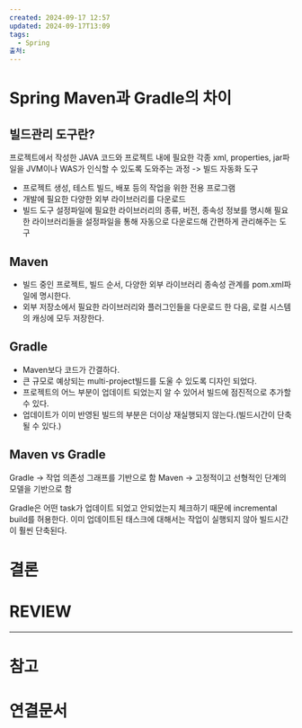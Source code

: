 ```yaml
---
created: 2024-09-17 12:57
updated: 2024-09-17T13:09
tags:
  - Spring
출처: 
---
```

# Spring Maven과 Gradle의 차이
## 빌드관리 도구란?
프로젝트에서 작성한 JAVA 코드와 프로젝트 내에 필요한 각종 xml, properties, jar파일을 JVM이나 WAS가 인식할 수 있도록 도와주는 과정 -> 빌드 자동화 도구

- 프로젝트 생성, 테스트 빌드, 배포 등의 작업을 위한 전용 프로그램
- 개발에 필요한 다양한 외부 라이브러리를 다운로드
- 빌드 도구 설정파일에 필요한 라이브러리의 종류, 버전, 종속성 정보를 명시해 필요한 라이브러리들을 설정파일을 통해 자동으로 다운로드해 간편하게 관리해주는 도구


## Maven
- 빌드 중인 프로젝트, 빌드 순서, 다양한 외부 라이브러리 종속성 관계를 pom.xml파일에 명시한다.
- 외부 저장소에서 필요한 라이브러리와 플러그인들을 다운로드 한 다음, 로컬 시스템의 캐싱에 모두 저장한다.


## Gradle
- Maven보다 코드가 간결하다.
- 큰 규모로 예상되는 multi-project빌드를 도울 수 있도록 디자인 되었다.
- 프로젝트의 어느 부분이 업데이트 되었는지 알 수 있어서 빌드에 점진적으로 추가할 수 있다.
- 업데이트가 이미 반영된 빌드의 부분은 더이상 재실행되지 않는다.(빌드시간이 단축될 수 있다.)


## Maven vs Gradle
Gradle ->  작업 의존성 그래프를 기반으로 함
Maven -> 고정적이고 선형적인 단계의 모델을 기반으로 함

Gradle은 어떤 task가 업데이트 되었고 안되었는지 체크하기 때문에 incremental build를 허용한다.
이미 업데이트된 태스크에 대해서는 작업이 실행되지 않아 빌드시간이 훨씬 단축된다.




# 결론

# REVIEW


---
# 참고

# 연결문서